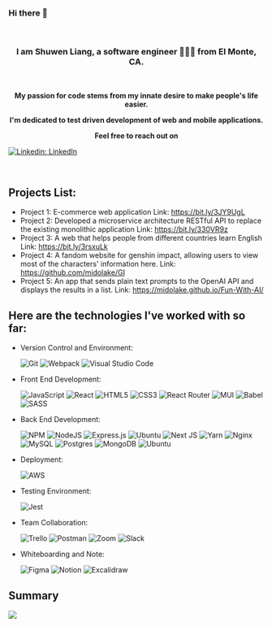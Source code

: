 ### Hi there 👋

<p align="center">&nbsp; </p>
<h3 align="center">I am Shuwen Liang, a software engineer 👩🏻‍💻 from El Monte, CA.</h3>

<p align="center">&nbsp; </p>
<p align="center">
<b>My passion for code stems from my innate desire to make people's life easier.
</b> 
</p>


<p align="center"><b>I'm dedicated to test driven development of web and mobile applications.</b></p>


<p align="center"><b> Feel free to reach out on </b><p>
  
[![Linkedin: LinkedIn](https://img.shields.io/badge/linkedin-%230077B5.svg?style=for-the-badge&logo=linkedin&logoColor=white&link=https://www.linkedin.com/in/ryangrantrhoads/)](https://www.linkedin.com/in/shuwen-liang-855067194/)
  
<p align="center">&nbsp; </p>


## Projects List:
- Project 1: E-commerce web application
  Link: https://bit.ly/3JY9UgL
- Project 2: Developed a microservice architecture RESTful API to replace the existing monolithic application
  Link: https://bit.ly/330VR9z
- Project 3: A web that helps people from different countries learn English
  Link: https://bit.ly/3rsxuLk
- Project 4: A fandom website for genshin impact, allowing users to view most of the characters' information here. 
  Link: https://github.com/midolake/GI
- Project 5: An app that sends plain text prompts to the OpenAI API and displays the results in a list.
  Link: https://midolake.github.io/Fun-With-AI/


## Here are the technologies I've worked with so far:

- Version Control and Environment:

  ![Git](https://img.shields.io/badge/git-%23F05033.svg?style=for-the-badge&logo=git&logoColor=white)
  ![Webpack](https://img.shields.io/badge/webpack-%238DD6F9.svg?style=for-the-badge&logo=webpack&logoColor=black)
  ![Visual Studio Code](https://img.shields.io/badge/Visual%20Studio%20Code-0078d7.svg?style=for-the-badge&logo=visual-studio-code&logoColor=white)

- Front End Development:

  ![JavaScript](https://img.shields.io/badge/javascript-%23323330.svg?style=for-the-badge&logo=javascript&logoColor=%23F7DF1E)
  ![React](https://img.shields.io/badge/react-%2320232a.svg?style=for-the-badge&logo=react&logoColor=%2361DAFB)
  ![HTML5](https://img.shields.io/badge/html5-%23E34F26.svg?style=for-the-badge&logo=html5&logoColor=white)
  ![CSS3](https://img.shields.io/badge/css3-%231572B6.svg?style=for-the-badge&logo=css3&logoColor=white)
  ![React Router](https://img.shields.io/badge/React_Router-CA4245?style=for-the-badge&logo=react-router&logoColor=white)
  ![MUI](https://img.shields.io/badge/MUI-%230081CB.svg?style=for-the-badge&logo=material-ui&logoColor=white)
  ![Babel](https://img.shields.io/badge/Babel-F9DC3e?style=for-the-badge&logo=babel&logoColor=black)
  ![SASS](https://img.shields.io/badge/SASS-hotpink.svg?style=for-the-badge&logo=SASS&logoColor=white)

- Back End Development:

  ![NPM](https://img.shields.io/badge/NPM-%23000000.svg?style=for-the-badge&logo=npm&logoColor=white)
  ![NodeJS](https://img.shields.io/badge/node.js-6DA55F?style=for-the-badge&logo=node.js&logoColor=white)
  ![Express.js](https://img.shields.io/badge/express.js-%23404d59.svg?style=for-the-badge&logo=express&logoColor=%2361DAFB)
  ![Ubuntu](https://img.shields.io/badge/Ubuntu-E95420?style=for-the-badge&logo=ubuntu&logoColor=white)
  ![Next JS](https://img.shields.io/badge/Next-black?style=for-the-badge&logo=next.js&logoColor=white)
  ![Yarn](https://img.shields.io/badge/yarn-%232C8EBB.svg?style=for-the-badge&logo=yarn&logoColor=white)
  ![Nginx](https://img.shields.io/badge/nginx-%23009639.svg?style=for-the-badge&logo=nginx&logoColor=white)
  ![MySQL](https://img.shields.io/badge/mysql-%2300f.svg?style=for-the-badge&logo=mysql&logoColor=white)
  ![Postgres](https://img.shields.io/badge/postgres-%23316192.svg?style=for-the-badge&logo=postgresql&logoColor=white)
  ![MongoDB](https://img.shields.io/badge/MongoDB-%234ea94b.svg?style=for-the-badge&logo=mongodb&logoColor=white)
  ![Ubuntu](https://img.shields.io/badge/Ubuntu-E95420?style=for-the-badge&logo=ubuntu&logoColor=white)
  
- Deployment:

  ![AWS](https://img.shields.io/badge/AWS-%23FF9900.svg?style=for-the-badge&logo=amazon-aws&logoColor=white)
  
- Testing Environment:

  ![Jest](https://img.shields.io/badge/-jest-%23C21325?style=for-the-badge&logo=jest&logoColor=white)

- Team Collaboration:

  ![Trello](https://img.shields.io/badge/Trello-%23026AA7.svg?style=for-the-badge&logo=Trello&logoColor=white)
  ![Postman](https://img.shields.io/badge/Postman-FF6C37?style=for-the-badge&logo=postman&logoColor=white)
  ![Zoom](https://img.shields.io/badge/Zoom-2D8CFF?style=for-the-badge&logo=zoom&logoColor=white)
  ![Slack](https://img.shields.io/badge/Slack-4A154B?style=for-the-badge&logo=slack&logoColor=white)
  
- Whiteboarding and Note:

  ![Figma](https://img.shields.io/badge/figma-%23F24E1E.svg?style=for-the-badge&logo=figma&logoColor=white)
  ![Notion](https://img.shields.io/badge/Notion-%23000000.svg?style=for-the-badge&logo=notion&logoColor=white)
  ![Excalidraw](https://img.shields.io/badge/Excalidraw-%23000000.svg?flat&logo=excalidraw&logoColor=white)
  
## Summary
<a href="https://github.com/chanychi/github-readme-stats">
  <img align="center" src="https://github-readme-stats.vercel.app/api?username=midolake&show_icons=true&count_private=true&theme=dracula" />
</a>

